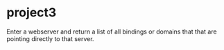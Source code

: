 # project3
Enter a webserver and return a list of all bindings or domains that that are pointing directly to that server.
